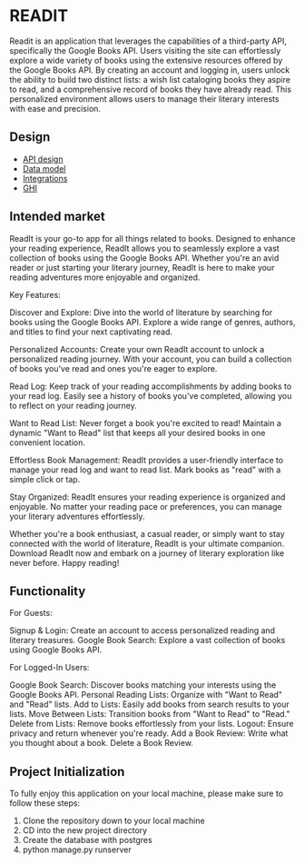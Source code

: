 # READIT

Readit is an application that leverages the capabilities of a third-party API, specifically the Google Books API. Users visiting the site can effortlessly explore a wide variety of books using the extensive resources offered by the Google Books API. By creating an account and logging in, users unlock the ability to build two distinct lists: a wish list cataloging books they aspire to read, and a comprehensive record of books they have already read. This personalized environment allows users to manage their literary interests with ease and precision.

## Design

-   [API design](api-design.md)
-   [Data model](data-model.md)
-   [Integrations](integrations.md)
-   [GHI](ghi.md)

## Intended market

ReadIt is your go-to app for all things related to books. Designed to enhance your reading experience, ReadIt allows you to seamlessly explore a vast collection of books using the Google Books API. Whether you're an avid reader or just starting your literary journey, ReadIt is here to make your reading adventures more enjoyable and organized.

Key Features:

Discover and Explore: Dive into the world of literature by searching for books using the Google Books API. Explore a wide range of genres, authors, and titles to find your next captivating read.

Personalized Accounts: Create your own ReadIt account to unlock a personalized reading journey. With your account, you can build a collection of books you've read and ones you're eager to explore.

Read Log: Keep track of your reading accomplishments by adding books to your read log. Easily see a history of books you've completed, allowing you to reflect on your reading journey.

Want to Read List: Never forget a book you're excited to read! Maintain a dynamic "Want to Read" list that keeps all your desired books in one convenient location.

Effortless Book Management: ReadIt provides a user-friendly interface to manage your read log and want to read list. Mark books as "read" with a simple click or tap.

Stay Organized: ReadIt ensures your reading experience is organized and enjoyable. No matter your reading pace or preferences, you can manage your literary adventures effortlessly.

Whether you're a book enthusiast, a casual reader, or simply want to stay connected with the world of literature, ReadIt is your ultimate companion. Download ReadIt now and embark on a journey of literary exploration like never before. Happy reading!

## Functionality

For Guests:

Signup & Login: Create an account to access personalized reading and literary treasures.
Google Book Search: Explore a vast collection of books using Google Books API.

For Logged-In Users:

Google Book Search: Discover books matching your interests using the Google Books API.
Personal Reading Lists: Organize with "Want to Read" and "Read" lists.
Add to Lists: Easily add books from search results to your lists.
Move Between Lists: Transition books from "Want to Read" to "Read."
Delete from Lists: Remove books effortlessly from your lists.
Logout: Ensure privacy and return whenever you're ready.
Add a Book Review: Write what you thought about a book.
Delete a Book Review.

## Project Initialization

To fully enjoy this application on your local machine, please make sure to follow these steps:

1. Clone the repository down to your local machine
2. CD into the new project directory
3. Create the database with postgres
4. python manage.py runserver
